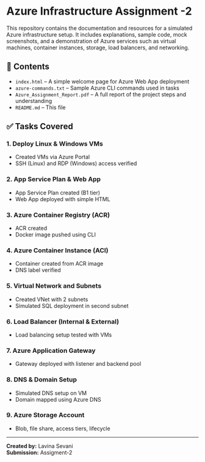 # Azure Infrastructure Assignment -2

This repository contains the documentation and resources for a simulated Azure infrastructure setup. It includes explanations, sample code, mock screenshots, and a demonstration of Azure services such as virtual machines, container instances, storage, load balancers, and networking.

## 📁 Contents

- `index.html` – A simple welcome page for Azure Web App deployment  
- `azure-commands.txt` – Sample Azure CLI commands used in tasks  
- `Azure_Assignment_Report.pdf` – A full report of the project steps and understanding  
- `README.md` – This file  

## ✅ Tasks Covered

### 1. Deploy Linux & Windows VMs
- Created VMs via Azure Portal  
- SSH (Linux) and RDP (Windows) access verified  

### 2. App Service Plan & Web App
- App Service Plan created (B1 tier)  
- Web App deployed with simple HTML  

### 3. Azure Container Registry (ACR)
- ACR created  
- Docker image pushed using CLI  

### 4. Azure Container Instance (ACI)
- Container created from ACR image  
- DNS label verified  

### 5. Virtual Network and Subnets
- Created VNet with 2 subnets  
- Simulated SQL deployment in second subnet  

### 6. Load Balancer (Internal & External)
- Load balancing setup tested with VMs  

### 7. Azure Application Gateway
- Gateway deployed with listener and backend pool  

### 8. DNS & Domain Setup
- Simulated DNS setup on VM  
- Domain mapped using Azure DNS  

### 9. Azure Storage Account
- Blob, file share, access tiers, lifecycle 


---

**Created by:** Lavina Sevani  
**Submission:** Assigment-2
